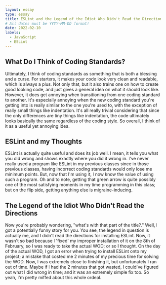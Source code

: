 ```yaml
---
layout: essay
type: essay
title: ESLint and the Legend of the Idiot Who Didn't Read the Directions
# All dates must be YYYY-MM-DD format!
date: 2022-02-10
labels:
  - JavaScript
  - ESLint
---
```

## What Do I Think of Coding Standards?

Ultimately, I think of coding standards as something that is both a blessing and a curse. For starters, it makes your code look very clean and readable, which is always a plus. Not
only that, but it also trains one on how to create good looking code, and just gives a general idea on what it should look like. However, it does get annoying when transitioning
from one coding standard to another. It's especially annoying when the new coding standard you're getting into is really similar to the one you're used to, with the exception
of really small things like indentation. It's all really trivial considering that since the only differences are tiny things like indentation, the code ultimately looks basically the
same regardless of the coding style. So overall, I think of it as a useful yet annoying idea.

## ESLint and my Thoughts

ESLint is actually quite useful and does its job well. I mean, it tells you what you did wrong and shows exactly where you did it wrong in. I've never really used a program like
ESLint in my previous classes since in those previous classes, having incorrect coding standards would only lose me minimum points. But, now that I'm using it, I now know the
value of using such a program. Oh and to note, getting that green arrow is quite possibly one of the most satisfying moments in my time programming in this class; but on the flip
side, getting anything else is migraine-inducing.

## The Legend of the Idiot Who Didn't Read the Directions

Now you're probably wondering, "what's with that part of the title?." Well, I got a potentially funny story for you. You see, the legend in question is actually me, and I didn't read
the directions for installing ESLint. Now, it wasn't so bad because I 'fixed' my improper installation of it on the 8th of February, so I was ready to take the actual WOD; or so 
I thought. On the day of the actual WOD, I got an error when trying to install ESLint onto my project; a mistake that costed me 2 minutes of my precious time for solving the WOD.
Now, I was extremely close to finishing it, but unfortunately I ran out of time. Maybe if I had the 2 minutes that got wasted, I could've figured out what I did wrong in time; and
it was an extremely simple fix too. So yeah, I'm pretty miffed about this whole ordeal.

